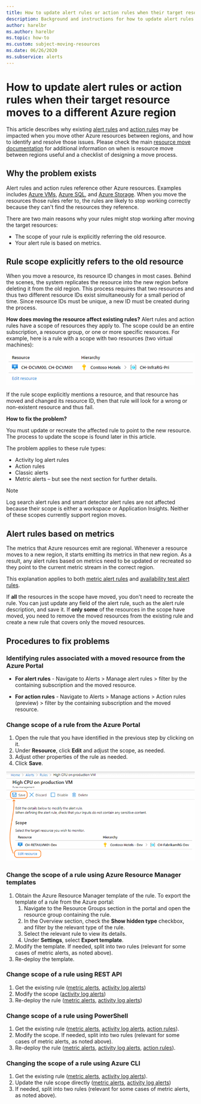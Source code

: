 ```yaml
---
title: How to update alert rules or action rules when their target resource moves to a different Azure region
description: Background and instructions for how to update alert rules or action rules when their target resource moves to a different Azure region. 
author: harelbr
ms.author: harelbr
ms.topic: how-to
ms.custom: subject-moving-resources
ms.date: 06/26/2020
ms.subservice: alerts
---
```

# How to update alert rules or action rules when their target resource moves to a different Azure region

This article describes why existing [alert rules](https://docs.microsoft.com/azure/azure-monitor/platform/alerts-overview) and [action rules](https://docs.microsoft.com/azure/azure-monitor/platform/alerts-action-rules) may be impacted when you move other Azure resources between regions, and how to identify and resolve those issues. Please check the main [resource move documentation](https://docs.microsoft.com/azure/azure-resource-manager/management/move-region) for additional information on when is resource move between regions useful and a checklist of designing a move process.

## Why the problem exists

Alert rules and action rules reference other Azure resources. Examples includes [Azure VMs](https://docs.microsoft.com/azure/site-recovery/azure-to-azure-tutorial-migrate), [Azure SQL](https://docs.microsoft.com/azure/sql-database/sql-database-move-resources-across-regions), and [Azure Storage](https://docs.microsoft.com/azure/storage/common/storage-account-move). When you move the resources those rules refer to, the rules are likely to stop working correctly because they can't find the resources they reference.

There are two main reasons why your rules might stop working after moving the target resources:

- The scope of your rule is explicitly referring the old resource.
- Your alert rule is based on metrics.

## Rule scope explicitly refers to the old resource

When you move a resource, its resource ID changes in most cases. Behind the scenes, the system replicates the resource into the new region before deleting it from the old region. This process requires that two resources and thus two different resource IDs exist simultaneously for a small period of time. Since resource IDs must be unique, a new ID must be created during the process. 

**How does moving the resource affect existing rules?**
Alert rules and action rules have a scope of resources they apply to. The scope could be an entire subscription, a resource group, or one or more specific resources.
For example, here is a rule with a scope with two resources (two virtual machines):

![Multi resource alert rule](media/alerts-resource-move/multi-resource-alert-rule.png)

If the rule scope explicitly mentions a resource, and that resource has moved and changed its resource ID, then that rule will look for a wrong or non-existent resource and thus fail.

**How to fix the problem?**

You must update or recreate the affected rule to point to the new resource. The process to update the scope is found later in this article.

The problem applies to these rule types:

- Activity log alert rules
- Action rules
- Classic alerts
- Metric alerts – but see the next section for further details.

> [!NOTE]
> Log search alert rules and smart detector alert rules are not affected because their scope is either a workspace or Application Insights. Neither of these scopes currently support region moves.

## Alert rules based on metrics

The metrics that Azure resources emit are regional. Whenever a resource moves to a new region, it starts emitting its metrics in that new region. As a result, any alert rules based on metrics need to be updated or recreated so they point to the current metric stream in the correct region.

This explanation applies to both [metric alert rules](alerts-metric-overview.md) and [availability test alert rules](../app/monitor-web-app-availability.md).

If **all** the resources in the scope have moved, you don't need to recreate the rule. You can just update any field of the alert rule, such as the alert rule description, and save it.
If **only some** of the resources in the scope have moved, you need to remove the moved resources from the existing rule and create a new rule that covers only the moved resources.

## Procedures to fix problems

### Identifying rules associated with a moved resource from the Azure Portal

- **For alert rules** -
Navigate to Alerts > Manage alert rules > filter by the containing subscription and the moved resource.

- **For action rules** - 
Navigate to Alerts > Manage actions > Action rules (preview) > filter by the containing subscription and the moved resource.

### Change scope of a rule from the Azure Portal

1. Open the rule that you have identified in the previous step by clicking on it.
2. Under **Resource**, click **Edit** and adjust the scope, as needed.
3. Adjust other properties of the rule as needed.
4. Click **Save**.

![Change alert rule scope](media/alerts-resource-move/change-alert-rule-scope.png)

### Change the scope of a rule using Azure Resource Manager templates

1. Obtain the Azure Resource Manager template of the rule. 	To export the template of a rule from the Azure portal:
   1. Navigate to the Resource Groups section in the portal and open the resource group containing the rule.
   2. In the Overview section, check the **Show hidden type** checkbox, and filter by the relevant type of the rule.
   3. Select the relevant rule to view its details.
   4. Under **Settings**, select **Export template**.
2. Modify the template. If needed, split into two rules (relevant for some cases of metric alerts, as noted above).
3. Re-deploy the template.

### Change scope of a rule using REST API

1. Get the existing rule ([metric alerts](https://docs.microsoft.com/rest/api/monitor/metricalerts/get), [activity log alerts](https://docs.microsoft.com/rest/api/monitor/activitylogalerts/get))
2. Modify the scope ([activity log alerts](https://docs.microsoft.com/rest/api/monitor/activitylogalerts/update))
3. Re-deploy the rule ([metric alerts](https://docs.microsoft.com/rest/api/monitor/metricalerts/createorupdate), [activity log alerts](https://docs.microsoft.com/rest/api/monitor/activitylogalerts/createorupdate))

### Change scope of a rule using PowerShell

1. Get the existing rule ([metric alerts](https://docs.microsoft.com/powershell/module/az.monitor/get-azmetricalertrulev2), [activity log alerts](https://docs.microsoft.com/powershell/module/az.monitor/get-azactivitylogalert), [action rules](https://docs.microsoft.com/powershell/module/az.alertsmanagement/Get-AzActionRule)).
2. Modify the scope. If needed, split into two rules (relevant for some cases of metric alerts, as noted above).
3. Re-deploy the rule ([metric alerts](https://docs.microsoft.com/powershell/module/az.monitor/add-azmetricalertrulev2), [activity log alerts](https://docs.microsoft.com/powershell/module/az.monitor/enable-azactivitylogalert), [action rules](https://docs.microsoft.com/powershell/module/az.alertsmanagement/set-azactionrule)).

### Changing the scope of a rule using Azure CLI

1.	Get the existing rule ([metric alerts](https://docs.microsoft.com/cli/azure/monitor/metrics/alert?view=azure-cli-latest#az-monitor-metrics-alert-show), [activity log alerts](https://docs.microsoft.com/cli/azure/monitor/activity-log/alert#az-monitor-activity-log-alert-list)).
2.	Update the rule scope directly ([metric alerts](https://docs.microsoft.com/cli/azure/monitor/metrics/alert#az-monitor-metrics-alert-update), [activity log alerts](https://docs.microsoft.com/cli/azure/monitor/activity-log/alert/scope))
3.	If needed, split into two rules (relevant for some cases of metric alerts, as noted above).
